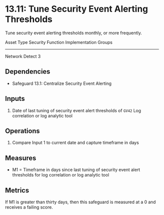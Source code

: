 # 13.11: Tune Security Event Alerting Thresholds

Tune security event alerting thresholds monthly, or more frequently.

  Asset Type   Security Function   Implementation Groups
  ------------ ------------------- -----------------------
  Network      Detect              3

## Dependencies

-   Safeguard 13.1: Centralize Security Event Alerting

## Inputs

1.  Date of last tuning of security event alert thresholds of `GV42` Log
    correlation or log analytic tool

## Operations

1.  Compare Input 1 to current date and capture timeframe in days

## Measures

-   M1 = Timeframe in days since last tuning of security event alert
    thresholds for log correlation or log analytic tool

## Metrics

If M1 is greater than thirty days, then this safeguard is measured at a
0 and receives a failing score.
